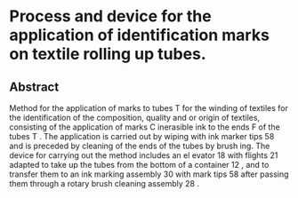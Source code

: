 # Process and device for the application of identification marks on textile rolling up tubes.

## Abstract
Method for the application of marks to tubes T for the winding of textiles for the identification of the composition, quality and or origin of textiles, consisting of the application of marks C inerasible ink to the ends F of the tubes T . The application is carried out by wiping with ink marker tips 58 and is preceded by cleaning of the ends of the tubes by brush ing. The device for carrying out the method includes an el evator 18 with flights 21 adapted to take up the tubes from the bottom of a container 12 , and to transfer them to an ink marking assembly 30 with mark tips 58 after passing them through a rotary brush cleaning assembly 28 .